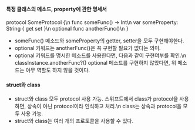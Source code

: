 #### 특정 클래스의 메소드, property에 관한 명세서
protocol SomeProtocol {\n
  func someFunc() -> Int\n
  var someProperty: String { get set }\n
  optional func anotherFunc()\n
}
- someFunc() 메소드와 someProperty의 getter, setter을 모두 구현해야한다.
- optional 키워드는 anotherFunc()은 꼭 구현할 필요가 없다는 의미.
- optional 키워드를 명시한 메소드를 사용한다면, 다음과 같이 구현여부를 확인.\n
classInstance.anotherFunc?()
optional 메소드를 구현하지 않았다면, 위 메소드는 아무 역할도 하지 않을 것이다.

#### struct와 class
- struct와 class 모두 protocol 사용 가능.
스위프트에서 class가 protocol을 사용하면, 상속이 아닌 protocol이라 인식하고 처리.\n
class는 상속과 protocol을 모두 사용 가능.
- struct와 class는 여러 개의 프로토콜을 사용할 수 있다.
